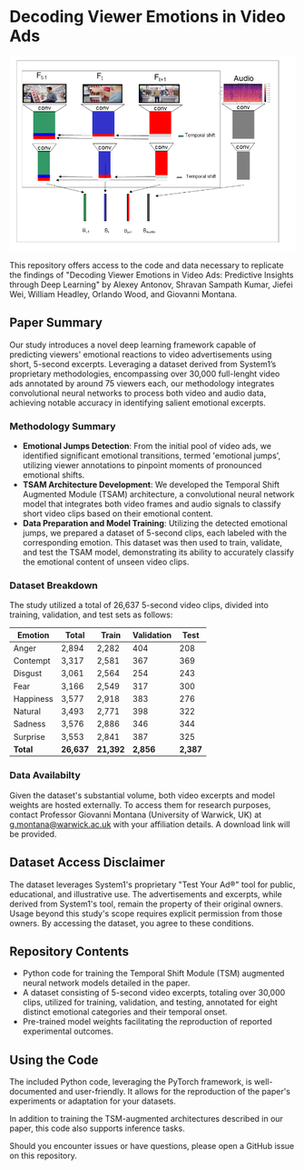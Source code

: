 # Decoding Viewer Emotions in Video Ads
![TSAM Architecture](TSAM.png)

This repository offers access to the code and data necessary to replicate the findings of "Decoding Viewer Emotions in Video Ads: Predictive Insights through Deep Learning" by Alexey Antonov, Shravan Sampath Kumar, Jiefei Wei, William Headley, Orlando Wood, and Giovanni Montana.

## Paper Summary

Our study introduces a novel deep learning framework capable of predicting viewers' emotional reactions to video advertisements using short, 5-second excerpts. Leveraging a dataset derived from System1’s proprietary methodologies, encompassing over 30,000 full-lenght video ads annotated by around 75 viewers each, our methodology integrates convolutional neural networks to process both video and audio data, achieving notable accuracy in identifying salient emotional excerpts.

### Methodology Summary

- **Emotional Jumps Detection**: From the initial pool of video ads, we identified significant emotional transitions, termed 'emotional jumps', utilizing viewer annotations to pinpoint moments of pronounced emotional shifts.
- **TSAM Architecture Development**: We developed the Temporal Shift Augmented Module (TSAM) architecture, a convolutional neural network model that integrates both video frames and audio signals to classify short video clips based on their emotional content.
- **Data Preparation and Model Training**: Utilizing the detected emotional jumps, we prepared a dataset of 5-second clips, each labeled with the corresponding emotion. This dataset was then used to train, validate, and test the TSAM model, demonstrating its ability to accurately classify the emotional content of unseen video clips.

### Dataset Breakdown 

The study utilized a total of 26,637 5-second video clips, divided into training, validation, and test sets as follows:

| Emotion    | Total | Train | Validation | Test |
|------------|-------|-------|------------|------|
| Anger      | 2,894 | 2,282 | 404        | 208  |
| Contempt   | 3,317 | 2,581 | 367        | 369  |
| Disgust    | 3,061 | 2,564 | 254        | 243  |
| Fear       | 3,166 | 2,549 | 317        | 300  |
| Happiness  | 3,577 | 2,918 | 383        | 276  |
| Natural    | 3,493 | 2,771 | 398        | 322  |
| Sadness    | 3,576 | 2,886 | 346        | 344  |
| Surprise   | 3,553 | 2,841 | 387        | 325  |
| **Total**  | **26,637** | **21,392** | **2,856** | **2,387** |

### Data Availabilty  

Given the dataset's substantial volume, both video excerpts and model weights are hosted externally. To access them for research purposes, contact Professor Giovanni Montana (University of Warwick, UK) at g.montana@warwick.ac.uk with your affiliation details. A download link will be provided.

## Dataset Access Disclaimer

The dataset leverages System1's proprietary "Test Your Ad®" tool for public, educational, and illustrative use. The advertisements and excerpts, while derived from System1's tool, remain the property of their original owners. Usage beyond this study's scope requires explicit permission from those owners. By accessing the dataset, you agree to these conditions.

## Repository Contents

- Python code for training the Temporal Shift Module (TSM) augmented neural network models detailed in the paper.
- A dataset consisting of 5-second video excerpts, totaling over 30,000 clips, utilized for training, validation, and testing, annotated for eight distinct emotional categories and their temporal onset.
- Pre-trained model weights facilitating the reproduction of reported experimental outcomes.


## Using the Code

The included Python code, leveraging the PyTorch framework, is well-documented and user-friendly. It allows for the reproduction of the paper's experiments or adaptation for your datasets.

In addition to training the TSM-augmented architectures described in our paper, this code also supports inference tasks.

Should you encounter issues or have questions, please open a GitHub issue on this repository.
